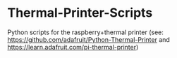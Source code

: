 # Thermal-Printer-Scripts
Python scripts for the raspberry+thermal printer (see: https://github.com/adafruit/Python-Thermal-Printer and https://learn.adafruit.com/pi-thermal-printer)
